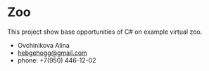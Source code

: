 # Zoo
This project show base opportunities of C# on example virtual zoo.


- Ovchinikova Alina 
- hebgehogg@gmail.com
- phone: +7(950) 446-12-02
